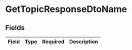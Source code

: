 # GetTopicResponseDtoName


## Fields

| Field       | Type        | Required    | Description |
| ----------- | ----------- | ----------- | ----------- |